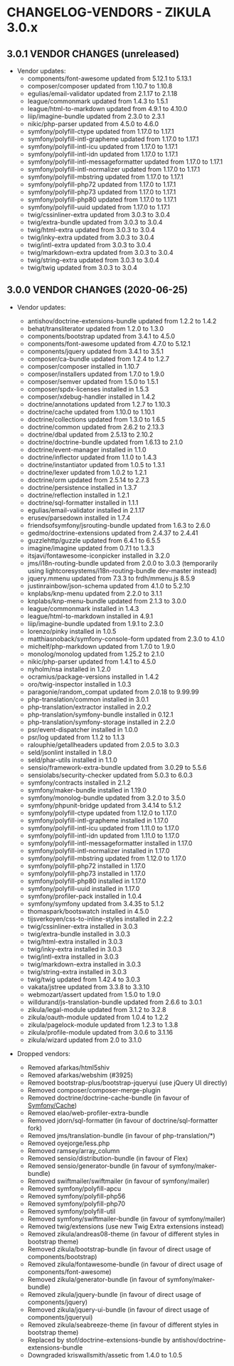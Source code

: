 # CHANGELOG-VENDORS - ZIKULA 3.0.x

## 3.0.1 VENDOR CHANGES (unreleased)

- Vendor updates:
  - components/font-awesome updated from 5.12.1 to 5.13.1
  - composer/composer updated from 1.10.7 to 1.10.8
  - egulias/email-validator updated from 2.1.17 to 2.1.18
  - league/commonmark updated from 1.4.3 to 1.5.1
  - league/html-to-markdown updated from 4.9.1 to 4.10.0
  - liip/imagine-bundle updated from 2.3.0 to 2.3.1
  - nikic/php-parser updated from 4.5.0 to 4.6.0
  - symfony/polyfill-ctype updated from 1.17.0 to 1.17.1
  - symfony/polyfill-intl-grapheme updated from 1.17.0 to 1.17.1
  - symfony/polyfill-intl-icu updated from 1.17.0 to 1.17.1
  - symfony/polyfill-intl-idn updated from 1.17.0 to 1.17.1
  - symfony/polyfill-intl-messageformatter updated from 1.17.0 to 1.17.1
  - symfony/polyfill-intl-normalizer updated from 1.17.0 to 1.17.1
  - symfony/polyfill-mbstring updated from 1.17.0 to 1.17.1
  - symfony/polyfill-php72 updated from 1.17.0 to 1.17.1
  - symfony/polyfill-php73 updated from 1.17.0 to 1.17.1
  - symfony/polyfill-php80 updated from 1.17.0 to 1.17.1
  - symfony/polyfill-uuid updated from 1.17.0 to 1.17.1
  - twig/cssinliner-extra updated from 3.0.3 to 3.0.4
  - twig/extra-bundle updated from 3.0.3 to 3.0.4
  - twig/html-extra updated from 3.0.3 to 3.0.4
  - twig/inky-extra updated from 3.0.3 to 3.0.4
  - twig/intl-extra updated from 3.0.3 to 3.0.4
  - twig/markdown-extra updated from 3.0.3 to 3.0.4
  - twig/string-extra updated from 3.0.3 to 3.0.4
  - twig/twig updated from 3.0.3 to 3.0.4

## 3.0.0 VENDOR CHANGES (2020-06-25)

- Vendor updates:
  - antishov/doctrine-extensions-bundle updated from 1.2.2 to 1.4.2
  - behat/transliterator updated from 1.2.0 to 1.3.0
  - components/bootstrap updated from 3.4.1 to 4.5.0
  - components/font-awesome updated from 4.7.0 to 5.12.1
  - components/jquery updated from 3.4.1 to 3.5.1
  - composer/ca-bundle updated from 1.2.4 to 1.2.7
  - composer/composer installed in 1.10.7
  - composer/installers updated from 1.7.0 to 1.9.0
  - composer/semver updated from 1.5.0 to 1.5.1
  - composer/spdx-licenses installed in 1.5.3
  - composer/xdebug-handler installed in 1.4.2
  - doctrine/annotations updated from 1.2.7 to 1.10.3
  - doctrine/cache updated from 1.10.0 to 1.10.1
  - doctrine/collections updated from 1.3.0 to 1.6.5
  - doctrine/common updated from 2.6.2 to 2.13.3
  - doctrine/dbal updated from 2.5.13 to 2.10.2
  - doctrine/doctrine-bundle updated from 1.6.13 to 2.1.0
  - doctrine/event-manager installed in 1.1.0
  - doctrine/inflector updated from 1.1.0 to 1.4.3
  - doctrine/instantiator updated from 1.0.5 to 1.3.1
  - doctrine/lexer updated from 1.0.2 to 1.2.1
  - doctrine/orm updated from 2.5.14 to 2.7.3
  - doctrine/persistence installed in 1.3.7
  - doctrine/reflection installed in 1.2.1
  - doctrine/sql-formatter installed in 1.1.1
  - egulias/email-validator installed in 2.1.17
  - erusev/parsedown installed in 1.7.4
  - friendsofsymfony/jsrouting-bundle updated from 1.6.3 to 2.6.0
  - gedmo/doctrine-extensions updated from 2.4.37 to 2.4.41
  - guzzlehttp/guzzle updated from 6.4.1 to 6.5.5
  - imagine/imagine updated from 0.7.1 to 1.3.3
  - itsjavi/fontawesome-iconpicker installed in 3.2.0
  - jms/i18n-routing-bundle updated from 2.0.0 to 3.0.3 (temporarily using lightcoresystems/i18n-routing-bundle dev-master instead)
  - jquery.mmenu updated from 7.3.3 to frdh/mmenu.js 8.5.9
  - justinrainbow/json-schema updated from 4.1.0 to 5.2.10
  - knplabs/knp-menu updated from 2.2.0 to 3.1.1
  - knplabs/knp-menu-bundle updated from 2.1.3 to 3.0.0
  - league/commonmark installed in 1.4.3
  - league/html-to-markdown installed in 4.9.1
  - liip/imagine-bundle updated from 1.9.1 to 2.3.0
  - lorenzo/pinky installed in 1.0.5
  - matthiasnoback/symfony-console-form updated from 2.3.0 to 4.1.0
  - michelf/php-markdown updated from 1.7.0 to 1.9.0
  - monolog/monolog updated from 1.25.2 to 2.1.0
  - nikic/php-parser updated from 1.4.1 to 4.5.0
  - nyholm/nsa installed in 1.2.0
  - ocramius/package-versions installed in 1.4.2
  - oro/twig-inspector installed in 1.0.3
  - paragonie/random_compat updated from 2.0.18 to 9.99.99
  - php-translation/common installed in 3.0.1
  - php-translation/extractor installed in 2.0.2
  - php-translation/symfony-bundle installed in 0.12.1
  - php-translation/symfony-storage installed in 2.2.0
  - psr/event-dispatcher installed in 1.0.0
  - psr/log updated from 1.1.2 to 1.1.3
  - ralouphie/getallheaders updated from 2.0.5 to 3.0.3
  - seld/jsonlint installed in 1.8.0
  - seld/phar-utils installed in 1.1.0
  - sensio/framework-extra-bundle updated from 3.0.29 to 5.5.6
  - sensiolabs/security-checker updated from 5.0.3 to 6.0.3
  - symfony/contracts installed in 2.1.2
  - symfony/maker-bundle installed in 1.19.0
  - symfony/monolog-bundle updated from 3.2.0 to 3.5.0
  - symfony/phpunit-bridge updated from 3.4.14 to 5.1.2
  - symfony/polyfill-ctype updated from 1.12.0 to 1.17.0
  - symfony/polyfill-intl-grapheme installed in 1.17.0
  - symfony/polyfill-intl-icu updated from 1.11.0 to 1.17.0
  - symfony/polyfill-intl-idn updated from 1.11.0 to 1.17.0
  - symfony/polyfill-intl-messageformatter installed in 1.17.0
  - symfony/polyfill-intl-normalizer installed in 1.17.0
  - symfony/polyfill-mbstring updated from 1.12.0 to 1.17.0
  - symfony/polyfill-php72 installed in 1.17.0
  - symfony/polyfill-php73 installed in 1.17.0
  - symfony/polyfill-php80 installed in 1.17.0
  - symfony/polyfill-uuid installed in 1.17.0
  - symfony/profiler-pack installed in 1.0.4
  - symfony/symfony updated from 3.4.35 to 5.1.2
  - thomaspark/bootswatch installed in 4.5.0
  - tijsverkoyen/css-to-inline-styles installed in 2.2.2
  - twig/cssinliner-extra installed in 3.0.3
  - twig/extra-bundle installed in 3.0.3
  - twig/html-extra installed in 3.0.3
  - twig/inky-extra installed in 3.0.3
  - twig/intl-extra installed in 3.0.3
  - twig/markdown-extra installed in 3.0.3
  - twig/string-extra installed in 3.0.3
  - twig/twig updated from 1.42.4 to 3.0.3
  - vakata/jstree updated from 3.3.8 to 3.3.10
  - webmozart/assert updated from 1.5.0 to 1.9.0
  - willdurand/js-translation-bundle updated from 2.6.6 to 3.0.1
  - zikula/legal-module updated from 3.1.2 to 3.2.8
  - zikula/oauth-module updated from 1.0.4 to 1.2.2
  - zikula/pagelock-module updated from 1.2.3 to 1.3.8
  - zikula/profile-module updated from 3.0.6 to 3.1.16
  - zikula/wizard updated from 2.0 to 3.1.0

- Dropped vendors:
  - Removed afarkas/html5shiv
  - Removed afarkas/webshim (#3925)
  - Removed bootstrap-plus/bootstrap-jqueryui (use jQuery UI directly)
  - Removed composer/composer-merge-plugin
  - Removed doctrine/doctrine-cache-bundle (in favour of [Symfony/Cache](https://symfony.com/doc/current/components/cache.html))
  - Removed elao/web-profiler-extra-bundle
  - Removed jdorn/sql-formatter (in favour of doctrine/sql-formatter fork)
  - Removed jms/translation-bundle (in favour of php-translation/*)
  - Removed oyejorge/less.php
  - Removed ramsey/array_column
  - Removed sensio/distribution-bundle (in favour of Flex)
  - Removed sensio/generator-bundle (in favour of symfony/maker-bundle)
  - Removed swiftmailer/swiftmailer (in favour of symfony/mailer)
  - Removed symfony/polyfill-apcu
  - Removed symfony/polyfill-php56
  - Removed symfony/polyfill-php70
  - Removed symfony/polyfill-util
  - Removed symfony/swiftmailer-bundle (in favour of symfony/mailer)
  - Removed twig/extensions (use new Twig Extra extensions instead)
  - Removed zikula/andreas08-theme (in favour of different styles in bootstrap theme)
  - Removed zikula/bootstrap-bundle (in favour of direct usage of components/bootstrap)
  - Removed zikula/fontawesome-bundle (in favour of direct usage of components/font-awesome)
  - Removed zikula/generator-bundle (in favour of symfony/maker-bundle)
  - Removed zikula/jquery-bundle (in favour of direct usage of components/jquery)
  - Removed zikula/jquery-ui-bundle (in favour of direct usage of components/jqueryui)
  - Removed zikula/seabreeze-theme (in favour of different styles in bootstrap theme)
  - Replaced by stof/doctrine-extensions-bundle by antishov/doctrine-extensions-bundle
  - Downgraded kriswallsmith/assetic from 1.4.0 to 1.0.5
